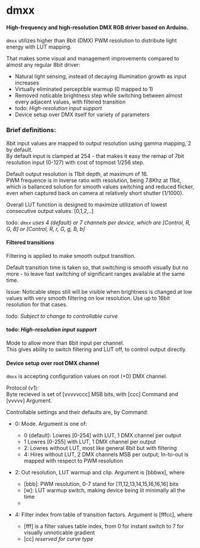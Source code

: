 # dmxx

#### High-frequency and high-resolution DMX RGB driver based on Arduino.

`dmxx` utilizes higher than 8bit (DMX) PWM resolution to distribute light energy with LUT mapping.

That makes some visual and management improvements compared to almost any regular 8bit driver:

* Natural light sensing, instead of decaying illumination growth as input increases
* Virtually eliminated perceptible warmup (0 mapped to 1)
* Removed noticable brightness step while switching between almost every adjacent values, with filtered transition
* todo: *High-resolution input support*
* Device setup over DMX itself for variety of parameters


### Brief definitions:

8bit input values are mapped to output resolution using gamma mapping, 2 by default.  
By default input is clamped at 254 - that makes it easy the remap of 7bit resolution input (0-127)
with cost of topmost 1/256 step.

Default output resolution is 11bit depth, at maximum of 16.  
PWM frequence is in inverse ratio with resolution, being 7.8Khz at 11bit,
which is ballanced solution for smooth values switching and reduced flicker,
even when captured back on camera at relatively short shutter (1/1000).



Overall LUT function is designed to maximize utilization of lowest consecutive output values: [0,1,2,..]


todo: *`dmxx` uses 4 (default) or 7 channels per device, which are [Control, R, G, B] or [Control, R, r, G, g, B, b]*



#### Filtered transitions

Filtering is applied to make smooth output transition.

Default transition time is taken so, that switching is smooth visually but no more - 
to leave fast switching of significant ranges available at the same time.

Issue: Noticable steps still will be visible when brightness is changed at low values with very smooth filtering
 on low resolution. Use up to 16bit resolution for that cases.



todo: *Subject to change to controllable curve*



#### todo: *High-resolution input support*

Mode to allow more than 8bit input per channel.  
This gives ability to switch filtering and LUT off, to control output directly.



#### Device setup over root DMX channel

`dmxx` is accepting configuration values on root (+0) DMX channel.

Protocol (v1):  
Byte recieved is set of [vvvvvccc] MSB bits, with [ccc] Command and [vvvvv] Argument.


Controllable settings and their defaults are, by Command:

* 0: Mode. Argument is one of: 
  * 0 (default): Lowres [0-254] with LUT, 1 DMX channel per output
  * 1 Lowres [0-255] with LUT, 1 DMX channel per output
  * 2: Lowres without LUT, most like general 8bit but with filtering
  * 4: Hires without LUT, 2 DMX channels MSB per output; In-to-out is mapped with respect to PWM resolution

* 2: Out resolution, LUT warmup and clip. Argument is [bbbwx], where
  * [bbb]: PWM resolution, 0-7 stand for [11,12,13,14,15,16,16,16] bits
  * [w]: LUT warmup switch, making device being lit minimally all the time
  * [x]: *reserved*

* 4: Filter index from table of transition factors. Argument is [fffcc], where
  * [fff] is a filter values table index, from 0 for instant switch to 7 for visually unnoticable gradient
  * [cc] *reserved for curve type*
